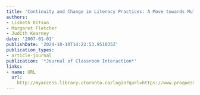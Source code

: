 ```yaml
---
title: 'Continuity and Change in Literacy Practices: A Move towards Multiliteracies'
authors:
- Lisbeth Kitson
- Margaret Fletcher
- Judith Kearney
date: '2007-01-01'
publishDate: '2024-10-10T14:22:53.951035Z'
publication_types:
- article-journal
publication: '*Journal of Classroom Interaction*'
links:
- name: URL
  url: 
    http://myaccess.library.utoronto.ca/login?qurl=https://www.proquest.com/docview/62052608?accountid=14771&bdid=38382&_bd=V57WZWEUwwg1rC46iF0yZQpXD3E%3D
---
```

